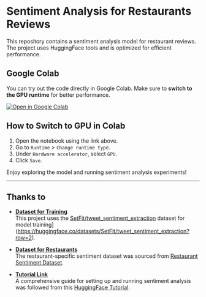 # Sentiment Analysis for Restaurants Reviews

This repository contains a sentiment analysis model for restaurant reviews. The project uses HuggingFace tools and is optimized for efficient performance.

## Google Colab

You can try out the code directly in Google Colab. Make sure to **switch to the GPU runtime** for better performance.

[![Open in Google Colab](https://colab.research.google.com/assets/colab-badge.svg)]([https://colab.research.google.com/github/your_username/sentiment-analysis-restaurant/blob/main/your_notebook.ipynb](https://colab.research.google.com/drive/1_HMjljRNCRO9uuyKaIjQKfpdZRgyXf_c#scrollTo=d-SjZ4Vs7S9y))

## How to Switch to GPU in Colab

1. Open the notebook using the link above.
2. Go to `Runtime` > `Change runtime type`.
3. Under `Hardware accelerator`, select `GPU`.
4. Click `Save`.

Enjoy exploring the model and running sentiment analysis experiments!

---

## Thanks to

- **[Dataset for Training](https://huggingface.co/datasets/SetFit/tweet_sentiment_extraction?row=2)**  
  This project uses the [SetFit/tweet_sentiment_extraction]([https://huggingface.co/datasets/SetFit/tweet_sentiment_extraction) dataset for model training](https://huggingface.co/datasets/SetFit/tweet_sentiment_extraction?row=2).

- **[Dataset for Restaurants](https://www.kaggle.com/datasets/joebeachcapital/restaurant-reviews)**  
  The restaurant-specific sentiment dataset was sourced from [Restaurant Sentiment Dataset](https://www.kaggle.com/datasets/joebeachcapital/restaurant-reviews).

- **[Tutorial Link](https://huggingface.co/blog/sentiment-analysis-python)**  
  A comprehensive guide for setting up and running sentiment analysis was followed from this [HuggingFace Tutorial](https://huggingface.co/blog/sentiment-analysis-python).
